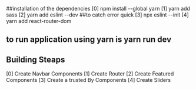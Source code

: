 ##installation of the dependencies
[0] npm install --global yarn
[1] yarn add sass
[2] yarn add eslint --dev ##to catch error quick
[3] npx eslint --init
[4] yarn add react-router-dom

## to run application using yarn is yarn run dev


## Building Steaps
[0] Create Navbar Components
[1] Create Router
[2] Create Featured Components
[3] Create a trusted By Components
[4] Create Sliders